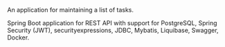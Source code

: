 An application for maintaining a list of tasks.

Spring Boot application for REST API with support for PostgreSQL, Spring Security (JWT), securityexpressions, JDBC, Mybatis, Liquibase, Swagger, Docker.
